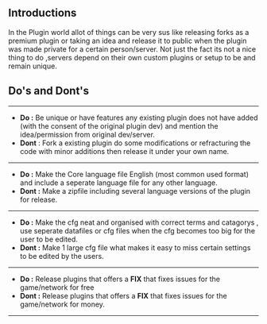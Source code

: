 ## Introductions

In the Plugin world allot of things can be very sus like releasing forks as a premium plugin or taking an idea and release it to public when
the plugin was made private for a certain person/server.
Not just the fact its not a nice thing to do ,servers depend on their own custom plugins or setup to be and remain unique.

## Do's and Dont's

---
* **Do :** Be unique or have features any existing plugin does not have added (with the consent of the original plugin dev) and mention the idea/permission from original dev/server.
* **Dont** : Fork a existing plugin do some modifications or refracturing the code with minor additions then release it under your own name.
---
* **Do :** Make the Core language file English (most common used format) and include a seperate language file for any other language.
* **Dont :** Make a zipfile including several language versions of the plugin for release.
---
* **Do :** Make the cfg neat and organised with correct terms and catagorys , use seperate datafiles or cfg files when the cfg becomes too big for the user to be edited.
* **Dont :** Make 1 large cfg file what makes it easy to miss certain settings to be edited by the users.
---
* **Do :** Release plugins that offers a **FIX** that fixes issues for the game/network for free
* **Dont :** Release plugins that offers a **FIX** that fixes issues for the game/network for money.
---
